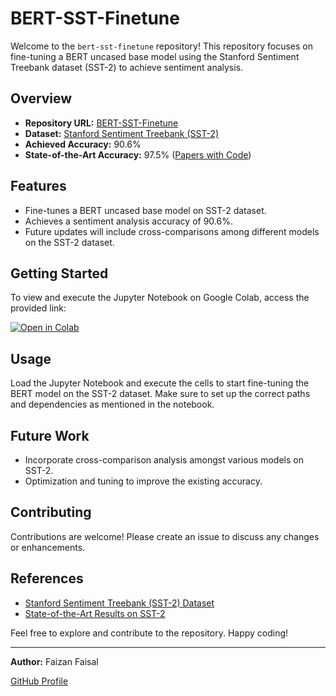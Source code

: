 # BERT-SST-Finetune

Welcome to the `bert-sst-finetune` repository! This repository focuses on fine-tuning a BERT uncased base model using the Stanford Sentiment Treebank dataset (SST-2) to achieve sentiment analysis.

## Overview

- **Repository URL:** [BERT-SST-Finetune](https://github.com/FaizanFaisal25/bert-sst-finetune.git)
- **Dataset:** [Stanford Sentiment Treebank (SST-2)](https://huggingface.co/datasets/stanfordnlp/sst2)
- **Achieved Accuracy:** 90.6%
- **State-of-the-Art Accuracy:** 97.5% ([Papers with Code](https://paperswithcode.com/sota/sentiment-analysis-on-sst-2-binary))

## Features

- Fine-tunes a BERT uncased base model on SST-2 dataset.
- Achieves a sentiment analysis accuracy of 90.6%.
- Future updates will include cross-comparisons among different models on the SST-2 dataset.

## Getting Started

To view and execute the Jupyter Notebook on Google Colab, access the provided link:

[![Open in Colab](https://colab.research.google.com/assets/colab-badge.svg)](https://colab.research.google.com/drive/1JVQLxpvHryBeJVzlzXF1wudfommfRWMz?usp=sharing)

## Usage

Load the Jupyter Notebook and execute the cells to start fine-tuning the BERT model on the SST-2 dataset. Make sure to set up the correct paths and dependencies as mentioned in the notebook.

## Future Work

- Incorporate cross-comparison analysis amongst various models on SST-2.
- Optimization and tuning to improve the existing accuracy.

## Contributing

Contributions are welcome! Please create an issue to discuss any changes or enhancements.

## References

- [Stanford Sentiment Treebank (SST-2) Dataset](https://huggingface.co/datasets/stanfordnlp/sst2)
- [State-of-the-Art Results on SST-2](https://paperswithcode.com/sota/sentiment-analysis-on-sst-2-binary)

Feel free to explore and contribute to the repository. Happy coding!

---

**Author:** Faizan Faisal

[GitHub Profile](https://github.com/FaizanFaisal25)
